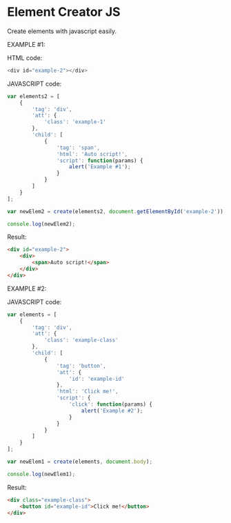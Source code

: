 # Element Creator JS
Create elements with javascript easily.



EXAMPLE #1:

HTML code:
```javascript
<div id="example-2"></div>
```

JAVASCRIPT code:
```javascript
var elements2 = [
	{
		'tag': 'div',
		'att': {
			'class': 'example-1'
		},
		'child': [
			{
				'tag': 'span',
				'html': 'Auto script!',
				'script': function(params) {
					alert('Example #1');
				}
			}
		]
	}
];

var newElem2 = create(elements2, document.getElementById('example-2'));

console.log(newElem2);
```

Result:
```html
<div id="example-2">
	<div>
		<span>Auto script!</span>
	</div>
</div>
```



EXAMPLE #2:

JAVASCRIPT code:
```javascript
var elements = [
	{
		'tag': 'div',
		'att': {
			'class': 'example-class'
		},
		'child': [
			{
				'tag': 'button',
				'att': {
					'id': 'example-id'
				},
				'html': 'Click me!',
				'script': {
					'click': function(params) {
						alert('Example #2');
					}
				}
			}
		]
	}
];

var newElem1 = create(elements, document.body);

console.log(newElem1);
```

Result:
```html
<div class="example-class">
	<button id="example-id">Click me!</button>
</div>
```
